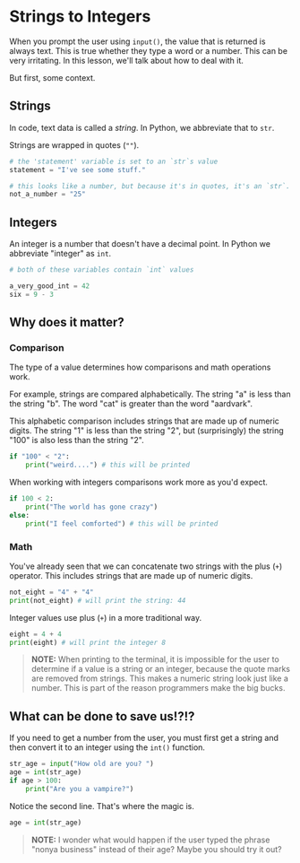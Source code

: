 # Strings to Integers

When you prompt the user using `input()`, the value that is returned is always text. This is true whether they type a word or a number. This can be very irritating. In this lesson, we'll talk about how to deal with it.

But first, some context.

## Strings

In code, text data is called a _string_. In Python, we abbreviate that to `str`.

Strings are wrapped in quotes (`""`).

```python
# the 'statement' variable is set to an `str`s value
statement = "I've see some stuff."

# this looks like a number, but because it's in quotes, it's an `str`.
not_a_number = "25"
```

## Integers

An integer is a number that doesn't have a decimal point. In Python we abbreviate "integer" as `int`.

```python
# both of these variables contain `int` values

a_very_good_int = 42
six = 9 - 3
```

## Why does it matter?

### Comparison

The type of a value determines how comparisons and math operations work.

For example, strings are compared alphabetically. The string "a" is less than the string "b". The word "cat" is greater than the word "aardvark".

This alphabetic comparison includes strings that are made up of numeric digits. The string "1" is less than the string "2", but (surprisingly) the string "100" is also less than the string "2".

```python
if "100" < "2":
    print("weird....") # this will be printed
```

When working with integers comparisons work more as you'd expect.

```python
if 100 < 2:
    print("The world has gone crazy")
else:
    print("I feel comforted") # this will be printed
```

### Math

You've already seen that we can concatenate two strings with the plus (`+`) operator. This includes strings that are made up of numeric digits.

```python
not_eight = "4" + "4"
print(not_eight) # will print the string: 44
```

Integer values use plus (`+`) in a more traditional way.

```python
eight = 4 + 4
print(eight) # will print the integer 8
```

> **NOTE:** When printing to the terminal, it is impossible for the user to determine if a value is a string or an integer, because the quote marks are removed from strings. This makes a numeric string look just like a number. This is part of the reason programmers make the big bucks.

## What can be done to save us!?!?

If you need to get a number from the user, you must first get a string and then convert it to an integer using the `int()` function.

```python
str_age = input("How old are you? ")
age = int(str_age)
if age > 100:
    print("Are you a vampire?")
```

Notice the second line. That's where the magic is.

```python
age = int(str_age)
```

> **NOTE:** I wonder what would happen if the user typed the phrase "nonya business" instead of their age? Maybe you should try it out?


